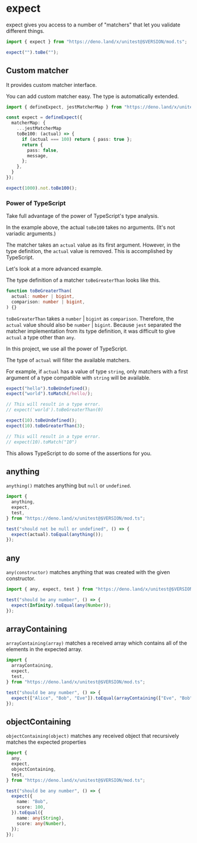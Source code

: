 # expect

expect gives you access to a number of "matchers" that let you validate
different things.

```ts
import { expect } from "https://deno.land/x/unitest@$VERSION/mod.ts";

expect("").toBe("");
```

## Custom matcher

It provides custom matcher interface.

You can add custom matcher easy. The type is automatically extended.

```ts
import { defineExpect, jestMatcherMap } from "https://deno.land/x/unitest@$VERSION/mod.ts";

const expect = defineExpect({
  matcherMap: {
    ...jestMatcherMap
    toBe100: (actual) => {
      if (actual === 100) return { pass: true };
      return {
        pass: false,
        message,
      };
    },
  }
});

expect(1000).not.toBe100();
```

### Power of TypeScript

Take full advantage of the power of TypeScript's type analysis.

In the example above, the actual `toBe100` takes no arguments. (It's not
variadic arguments.)

The matcher takes an `actual` value as its first argument. However, in the type
definition, the `actual` value is removed. This is accomplished by TypeScript.

Let's look at a more advanced example.

The type definition of a matcher `toBeGreaterThan` looks like this.

```ts
function toBeGreaterThan(
  actual: number | bigint,
  comparison: number | bigint,
) {}
```

`toBeGreaterThan` takes a `number` | `bigint` as `comparison`. Therefore, the
`actual` value should also be `number` | `bigint`. Because `jest` separated the
matcher implementation from its type definition, it was difficult to give
`actual` a type other than `any`.

In this project, we use all the power of TypeScript.

The type of `actual` will filter the available matchers.

For example, if `actual` has a value of type `string`, only matchers with a
first argument of a type compatible with `string` will be available.

```ts
expect("hello").toBeUndefined();
expect("world").toMatch(/hello/);

// This will result in a type error.
// expect('world').toBeGreaterThan(0)
```

```ts
expect(10).toBeUndefined();
expect(10).toBeGreaterThan(3);

// This will result in a type error.
// expect(10).toMatch("10")
```

This allows TypeScript to do some of the assertions for you.

## anything

`anything()` matches anything but `null` or `undefined`.

```ts
import {
  anything,
  expect,
  test,
} from "https://deno.land/x/unitest@$VERSION/mod.ts";

test("should not be null or undefined", () => {
  expect(actual).toEqual(anything());
});
```

## any

`any(constructor)` matches anything that was created with the given constructor.

```ts
import { any, expect, test } from "https://deno.land/x/unitest@$VERSION/mod.ts";

test("should be any number", () => {
  expect(Infinity).toEqual(any(Number));
});
```

## arrayContaining

`arrayContaining(array)` matches a received array which contains all of the
elements in the expected array.

```ts
import {
  arrayContaining,
  expect,
  test,
} from "https://deno.land/x/unitest@$VERSION/mod.ts";

test("should be any number", () => {
  expect(["Alice", "Bob", "Eve"]).toEqual(arrayContaining(["Eve", "Bob"]));
});
```

## objectContaining

`objectContaining(object)` matches any received object that recursively matches
the expected properties

```ts
import {
  any,
  expect,
  objectContaining,
  test,
} from "https://deno.land/x/unitest@$VERSION/mod.ts";

test("should be any number", () => {
  expect({
    name: "Bob",
    score: 100,
  }).toEqual({
    name: any(String),
    score: any(Number),
  });
});
```
